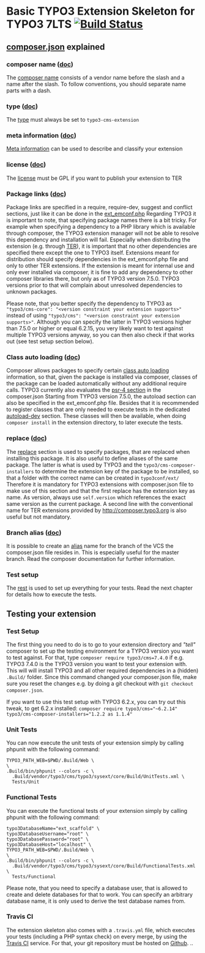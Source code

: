 # Basic TYPO3 Extension Skeleton for TYPO3 7LTS [![Build Status](https://travis-ci.org/helhum/ext_scaffold.svg?branch=master)](https://travis-ci.org/helhum/ext_scaffold)

## [composer.json](https://github.com/helhum/ext_scaffold/blob/master/composer.json) explained

### composer name ([doc](https://getcomposer.org/doc/04-schema.md#name))
The [composer name](https://github.com/helhum/ext_scaffold/blob/master/composer.json#L2) consists of a vendor name before
the slash and a name after the slash. To follow conventions, you should separate name parts with a dash.

### type ([doc](https://getcomposer.org/doc/04-schema.md#type))
The [type](https://github.com/helhum/ext_scaffold/blob/master/composer.json#L3) must always be set to `typo3-cms-extension`

### meta information ([doc](https://getcomposer.org/doc/04-schema.md#description))
[Meta information](https://github.com/helhum/ext_scaffold/blob/master/composer.json#L4-L18) can be used to describe and classify your extension

### license ([doc](https://getcomposer.org/doc/04-schema.md#license))
The [license](https://github.com/helhum/ext_scaffold/blob/master/composer.json#L19) must be GPL if you want to publish your extension to TER

### Package links ([doc](https://getcomposer.org/doc/04-schema.md#package-links))
Package links are specified in a require, require-dev, suggest and conflict sections, just like it can be done in the [ext_emconf.php](https://github.com/helhum/ext_scaffold/blob/master/ext_emconf.php#L21-L31)
Regarding TYPO3 it is important to note, that specifying package names there is a bit tricky. For example when specifying a dependency to
a PHP library which is available through composer, the TYPO3 extension manager will not be able to resolve this dependency and
installation will fail. Especially when distributing the extension (e.g. through [TER](http://typo3.org/extensions/repository/)),
it is important that no other dependencies are specified there except the one to TYPO3 itself. Extensions meant for distribution should
specify dependencies in the ext_emconf.php file and only to other TER extensions.
If the extension is meant for internal use and only ever installed via composer, it is fine to add any dependency to other composer libraries there,
but only as of TYPO3 version 7.5.0. TYPO3 versions prior to that will complain about unresolved dependencies to unknown packages.

Please note, that you better specify the dependency to TYPO3 as `"typo3/cms-core": "<version constraint your extension supports>"` instead of
using `"typo3/cms": "<version constraint your extension supports>"`. Although you can specify the latter in TYPO3 versions higher than 7.5.0 or higher or equal 6.2.15,
you very likely want to test against multiple TYPO3 versions anyway, so you can then also check if that works out (see test setup section below).

### Class auto loading ([doc](https://getcomposer.org/doc/04-schema.md#autoload))
Composer allows packages to specify certain [class auto loading](https://github.com/helhum/ext_scaffold/blob/master/composer.json#L27-L37) information, so that, given the package is installed via composer, classes of the package
can be loaded automatically without any additional require calls.
TYPO3 currently also evaluates the [psr-4 section](https://github.com/helhum/ext_scaffold/blob/master/composer.json#L28-L30) in the composer.json
Starting from TYPO3 version 7.5.0, the autoload section can also be specified in the ext_emconf.php file.
Besides that it is recommended to register classes that are only needed to execute tests in the dedicated [autoload-dev](https://github.com/helhum/ext_scaffold/blob/master/composer.json#L32-L37)
section. These classes will then be available, when doing `composer install` in the extension directory, to later execute the tests.

### replace ([doc](https://getcomposer.org/doc/04-schema.md#replace))
The [replace](https://github.com/helhum/ext_scaffold/blob/master/composer.json#L38-L41) section is used to specify packages, that are replaced when installing this package.
It is also useful to define aliases of the same package. The latter is what is used by TYPO3 and the `typo3/cms-composer-installers` to determine
the extension key of the package to be installed, so that a folder with the correct name can be created in `typo3conf/ext/`
Therefore it is mandatory for TYPO3 extensions with composer.json file to make use of this section and that the first replace has the
extension key as name. As version, always use `self.version` which references the exact same version as the current package.
A second line with the conventional name for TER extensions provided by http://composer.typo3.org is also useful but not mandatory.

### Branch alias ([doc](https://getcomposer.org/doc/articles/aliases.md))
It is possible to create an [alias](https://github.com/helhum/ext_scaffold/blob/master/composer.json#L52-L55) name for the branch
of the VCS the composer.json file resides in. This is especially useful for the master branch. Read the composer documentation fur further information.
 
### Test setup
The [rest](https://github.com/helhum/ext_scaffold/blob/master/composer.json#L42-L60) is used to set up everything for your tests.
Read the next chapter for details how to execute the tests.


## Testing your extension
### Test Setup
The first thing you need to do is to go to your extension directory and *"tell"* composer to set up
the testing environment for a TYPO3 version you want to test against. For that, type `composer require typo3/cms=7.4.0` if e.g. TYPO3 7.4.0 is the TYPO3 version
you want to test your extension with.
This will will install TYPO3 and all other required dependencies in a (hidden) `.Build/` folder. Since this command changed your composer.json file,
make sure you reset the changes e.g. by doing a git checkout with `git checkout composer.json`.

If you want to use this test setup with TYPO3 6.2.x, you can try out this tweak, to get 6.2.x installed: `composer require typo3/cms="~6.2.14" typo3/cms-composer-installers="1.2.2 as 1.1.4"`

### Unit Tests
You can now execute the unit tests of your extension simply by calling phpunit with the following command:
```
TYPO3_PATH_WEB=$PWD/.Build/Web \
\
.Build/bin/phpunit --colors -c \
  .Build/vendor/typo3/cms/typo3/sysext/core/Build/UnitTests.xml \
  Tests/Unit
```

### Functional Tests
You can execute the functional tests of your extension simply by calling phpunit with the following command:
```
typo3DatabaseName="ext_scaffold" \
typo3DatabaseUsername="root" \
typo3DatabasePassword="root" \
typo3DatabaseHost="localhost" \
TYPO3_PATH_WEB=$PWD/.Build/Web \
\
.Build/bin/phpunit --colors -c \
  .Build/vendor/typo3/cms/typo3/sysext/core/Build/FunctionalTests.xml \
  Tests/Functional
```

Please note, that you need to specify a database user, that is allowed to create and delete databases for that to work.
You can specify an arbitrary database name, it is only used to derive the test database names from.

### Travis CI
The extension skeleton also comes with a `.travis.yml` file, which executes your tests (including a PHP syntax check) on every merge, by using the [Travis CI](http://docs.travis-ci.com/user/languages/php/) service.
For that, your git repository must be hosted on [Github](http://github.com).
..